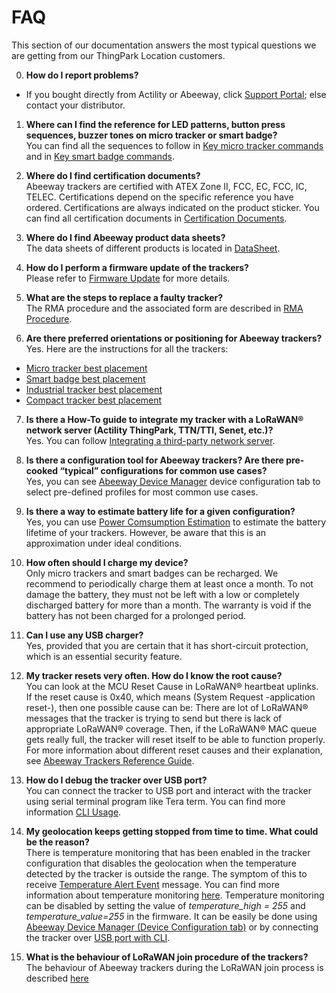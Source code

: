 # FAQ
This section of our documentation answers the most typical questions we are getting from our ThingPark Location customers.

0. **How do I report problems?**
* If you bought directly from Actility or Abeeway, click [Support Portal](https://thingpark.page.link/AbeewaySupport); else contact your distributor.

1. **Where can I find the reference for LED patterns, button press sequences, buzzer tones on micro tracker or smart badge?**
<br/>You can find all the sequences to follow in [Key micro tracker commands](/B-Feature-Topics/MicroTracker_C/) and in [Key smart badge commands](/B-Feature-Topics/SmartBadge_C/).<br/>

2. **Where do I find certification documents?**
<br/>Abeeway trackers are certified with ATEX Zone II, FCC, EC, FCC, IC, TELEC. Certifications depend on the specific reference you have ordered. Certifications are always indicated on the product sticker. You can find all certification documents in [Certification Documents](https://actilitysa.sharepoint.com/:f:/t/aby/EpY7P-aTfkFMjo1GZgpXyrQBJ_XkD-XnaTCQu1-j6jsOTA?e=zBHYvH).<br/>

3. **Where do I find Abeeway product data sheets?**
<br/>The data sheets of different products is located in [DataSheet](https://actilitysa.sharepoint.com/:f:/t/aby/EjbhUI7oGiZHrPZ1wCDuXzsB7cUgti7AtYwTrMdn2_oRAg?e=qvyHWw).<br/>

4. **How do I perform a firmware update of the trackers?**<br/>
Please refer to [Firmware Update](/D-Reference/FirmwareUpdateOverview_R/) for more details.

5. **What are the steps to replace a faulty tracker?**
<br/>The RMA procedure and the associated form are described in [RMA Procedure](https://actilitysa.sharepoint.com/:f:/t/aby/ElVVoXBbQitMoqlGqw5WS5UBAt1U2WCquWR7LrNb72DciQ?e=b6QaXX).<br/>

6. **Are there preferred orientations or positioning for Abeeway trackers?**
<br/>Yes. Here are the instructions for all the trackers:<br/>
* [Micro tracker best placement](/B-Feature-Topics/MicroTrackerPlacement_C/)<br/>
* [Smart badge best placement](/B-Feature-Topics/SmartBadgePlacement_C/)
* [Industrial tracker best placement](/B-Feature-Topics/IndusTrackerPlacement_C/)
* [Compact tracker best placement](/B-Feature-Topics/CompactTrackerPlacement_C/)


7. **Is there a How-To guide to integrate my tracker with a LoRaWAN® network server (Actility ThingPark, TTN/TTI, Senet, etc.)?**
<br/>Yes. You can follow [Integrating a third-party network server](/B-Feature-Topics/Integrate3PNS_C/).

8. **Is there a configuration tool for Abeeway trackers? Are there pre-cooked “typical” configurations for common use cases?**
<br/>Yes, you can see [Abeeway Device Manager](/B-Feature-Topics/AbeewayDeviceManager_C/) device configuration tab to select pre-defined profiles for most common use cases.

9. **Is there a way to estimate battery life for a given configuration?**
<br/>Yes, you can use [Power Comsumption Estimation](/D-Reference/PowerConsumption_R/) to estimate the battery lifetime of your trackers. However, be aware that this is an approximation under ideal conditions.

10. **How often should I charge my device?**
<br/>Only micro trackers and smart badges can be recharged. We recommend to periodically charge them at least once a month. To not damage the battery, they must not be left with a low or completely discharged battery for more than a month. The warranty is void if the battery has not been charged for a prolonged period.

11. **Can I use any USB charger?**
<br/>Yes, provided that you are certain that it has short-circuit protection, which is an essential security feature.

12. **My tracker resets very often. How do I know the root cause?**
<br/>You can look at the MCU Reset Cause in LoRaWAN® heartbeat uplinks. If the reset cause is 0x40, which means (System Request -application reset-), then one possible cause can be: There are lot of LoRaWAN® messages that the tracker is trying to send but there is lack of appropriate LoRaWAN® coverage. Then, if the LoRaWAN® MAC queue gets really full, the tracker will reset itself to be able to function properly. For more information about different reset causes and their explanation, see [Abeeway Trackers Reference Guide](/AbeewayRefGuide/introduction/).

13. **How do I debug the tracker over USB port?**
<br/>You can connect the tracker to USB port and interact with the tracker using serial terminal program like Tera term. You can find more information [CLI Usage](https://actilitysa.sharepoint.com/:f:/t/aby/EgxRhivJUIVNrq1Lwa3qBigBip9FcMMHhBD_ZaA9m8IT6w?e=WLr48X).

14. **My geolocation keeps getting stopped from time to time. What could be the reason?**
<br/>There is temperature monitoring that has been enabled in the tracker configuration that disables the geolocation when the temperature detected by the tracker is outside the range. The symptom of this to receive [Temperature Alert Event](/AbeewayRefGuide/uplink-messages/event) message. You can find more information about temperature monitoring [here](/AbeewayRefGuide/functioning/temperature-monitoring/). Temperature monitoring can be disabled by setting the value of *temperature_high = 255* and *temperature_value=255* in the firmware. It can be easily be done using [Abeeway Device Manager (Device Configuration tab)](/C-Procedure-Topics/ChangeTrackerConfiguration_T/) or by connecting the tracker over [USB port with CLI](/D-Reference/UsingCLI_R/).

15. **What is the behaviour of LoRaWAN join procedure of the trackers?**
</br> The behaviour of Abeeway trackers during the LoRaWAN join process is described [here](/AbeewayRefGuide/functioning/startup-process/)
